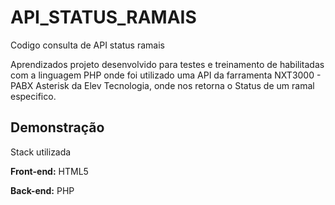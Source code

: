 # API_STATUS_RAMAIS
Codigo consulta de API status ramais 

Aprendizados
projeto desenvolvido para testes e treinamento de habilitadas com a linguagem PHP onde foi utilizado uma API da farramenta NXT3000 - PABX Asterisk da Elev Tecnologia, onde nos retorna o Status de um ramal especifico.

## Demonstração


Stack utilizada

**Front-end:** HTML5

**Back-end:** PHP
